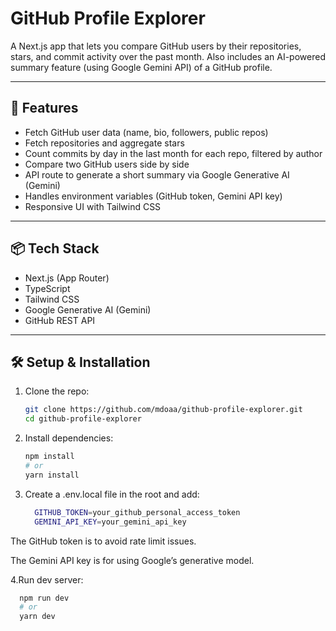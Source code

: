 # GitHub Profile Explorer

A Next.js app that lets you compare GitHub users by their repositories, stars, and commit activity over the past month. Also includes an AI-powered summary feature (using Google Gemini API) of a GitHub profile.

---

## 🚀 Features

- Fetch GitHub user data (name, bio, followers, public repos)  
- Fetch repositories and aggregate stars  
- Count commits by day in the last month for each repo, filtered by author  
- Compare two GitHub users side by side  
- API route to generate a short summary via Google Generative AI (Gemini)  
- Handles environment variables (GitHub token, Gemini API key)  
- Responsive UI with Tailwind CSS  

---

## 📦 Tech Stack

- Next.js (App Router)  
- TypeScript  
- Tailwind CSS  
- Google Generative AI (Gemini)  
- GitHub REST API  

---

## 🛠️ Setup & Installation

1. Clone the repo:
   ```bash
   git clone https://github.com/mdoaa/github-profile-explorer.git
   cd github-profile-explorer

2. Install dependencies:
   ```bash
   npm install
   # or
   yarn install

3. Create a .env.local file in the root and add:
   ```bash
     GITHUB_TOKEN=your_github_personal_access_token
     GEMINI_API_KEY=your_gemini_api_key
The GitHub token is to avoid rate limit issues.

The Gemini API key is for using Google’s generative model.


4.Run dev server:
 ```bash
   npm run dev
   # or
   yarn dev
